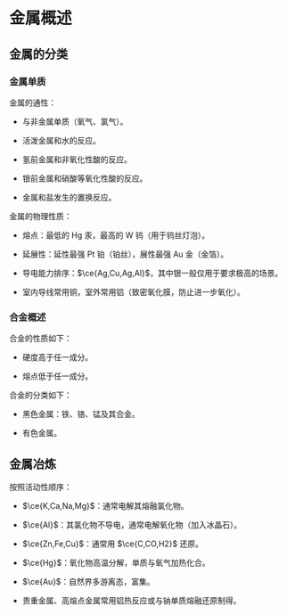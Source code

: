 # 金属概述

## 金属的分类

### 金属单质

金属的通性：

- 与非金属单质（氧气、氯气）。

- 活泼金属和水的反应。

- 氢前金属和非氧化性酸的反应。

- 银前金属和硝酸等氧化性酸的反应。

- 金属和盐发生的置换反应。

金属的物理性质：

- 熔点：最低的 Hg 汞，最高的 W 钨（用于钨丝灯泡）。

- 延展性：延性最强 Pt 铂（铂丝），展性最强 Au 金（金箔）。

- 导电能力排序：$\ce{Ag,Cu,Ag,Al}$，其中银一般仅用于要求极高的场景。

- 室内导线常用铜，室外常用铝（致密氧化膜，防止进一步氧化）。

### 合金概述

合金的性质如下：

- 硬度高于任一成分。

- 熔点低于任一成分。

合金的分类如下：

- 黑色金属：铁、铬、锰及其合金。

- 有色金属。

## 金属冶炼

按照活动性顺序：

- $\ce{K,Ca,Na,Mg}$：通常电解其熔融氯化物。

- $\ce{Al}$：其氯化物不导电，通常电解氧化物（加入冰晶石）。

- $\ce{Zn,Fe,Cu}$：通常用 $\ce{C,CO,H2}$ 还原。

- $\ce{Hg}$：氧化物高温分解，单质与氧气加热化合。

- $\ce{Au}$：自然界多游离态，富集。

- 贵重金属、高熔点金属常用铝热反应或与钠单质熔融还原制得。
